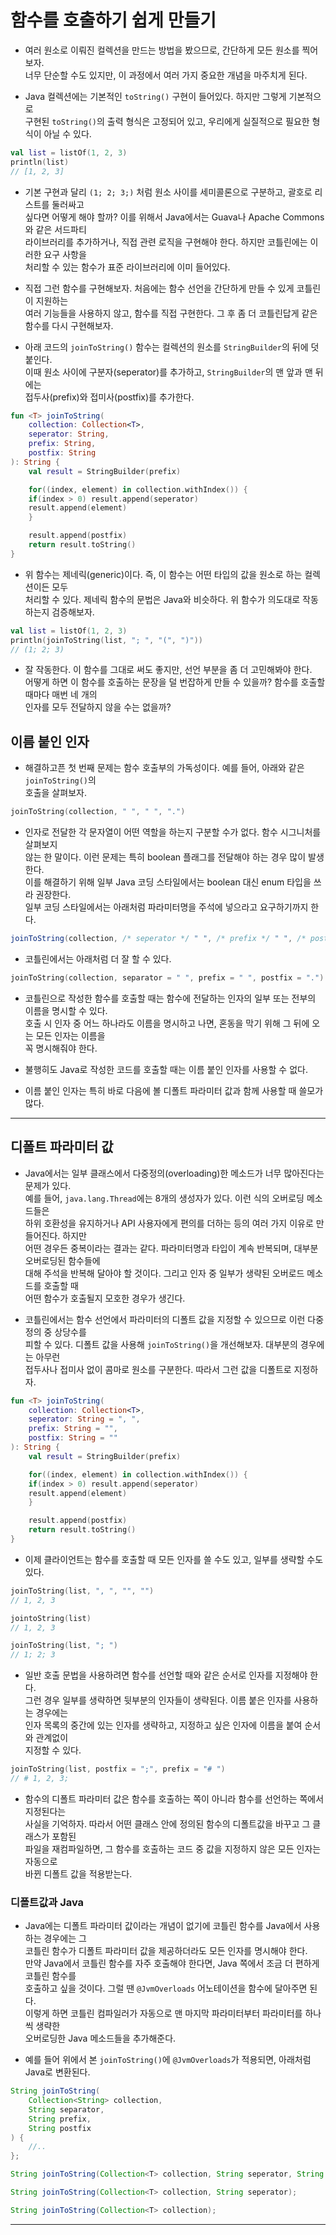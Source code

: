 # 함수를 호출하기 쉽게 만들기

- 여러 원소로 이뤄진 컬렉션을 만드는 방법을 봤으므로, 간단하게 모든 원소를 찍어보자.  
  너무 단순할 수도 있지만, 이 과정에서 여러 가지 중요한 개념을 마주치게 된다.

- Java 컬렉션에는 기본적인 `toString()` 구현이 들어있다. 하지만 그렇게 기본적으로  
  구현된 `toString()`의 출력 형식은 고정되어 있고, 우리에게 실질적으로 필요한 형식이 아닐 수 있다.

```kt
val list = listOf(1, 2, 3)
println(list)
// [1, 2, 3]
```

- 기본 구현과 달리 `(1; 2; 3;)` 처럼 원소 사이를 세미콜론으로 구분하고, 괄호로 리스트를 둘러싸고  
  싶다면 어떻게 해야 할까? 이를 위해서 Java에서는 Guava나 Apache Commons와 같은 서드파티  
  라이브러리를 추가하거나, 직접 관련 로직을 구현해야 한다. 하지만 코틀린에는 이러한 요구 사항을  
  처리할 수 있는 함수가 표준 라이브러리에 이미 들어있다.

- 직접 그런 함수를 구현해보자. 처음에는 함수 선언을 간단하게 만들 수 있게 코틀린이 지원하는  
  여러 기능들을 사용하지 않고, 함수를 직접 구현한다. 그 후 좀 더 코틀린답게 같은 함수를 다시 구현해보자.

- 아래 코드의 `joinToString()` 함수는 컬렉션의 원소를 `StringBuilder`의 뒤에 덧붙인다.  
  이때 원소 사이에 구분자(seperator)를 추가하고, `StringBuilder`의 맨 앞과 맨 뒤에는  
  접두사(prefix)와 접미사(postfix)를 추가한다.

```kt
fun <T> joinToString(
    collection: Collection<T>,
    seperator: String,
    prefix: String,
    postfix: String
): String {
    val result = StringBuilder(prefix)

    for((index, element) in collection.withIndex()) {
	if(index > 0) result.append(seperator)
	result.append(element)
    }

    result.append(postfix)
    return result.toString()
}
```

- 위 함수는 제네릭(generic)이다. 즉, 이 함수는 어떤 타입의 값을 원소로 하는 컬렉션이든 모두  
  처리할 수 있다. 제네릭 함수의 문법은 Java와 비슷하다. 위 함수가 의도대로 작동하는지 검증해보자.

```kt
val list = listOf(1, 2, 3)
println(joinToString(list, "; ", "(", ")"))
// (1; 2; 3)
```

- 잘 작동한다. 이 함수를 그대로 써도 좋지만, 선언 부분을 좀 더 고민해봐야 한다.  
  어떻게 하면 이 함수를 호출하는 문장을 덜 번잡하게 만들 수 있을까? 함수를 호출할 때마다 매번 네 개의  
  인자를 모두 전달하지 않을 수는 없을까?

## 이름 붙인 인자

- 해결하고픈 첫 번째 문제는 함수 호출부의 가독성이다. 예를 들어, 아래와 같은 `joinToString()`의  
  호출을 살펴보자.

```kt
joinToString(collection, " ", " ", ".")
```

- 인자로 전달한 각 문자열이 어떤 역할을 하는지 구분할 수가 없다. 함수 시그니처를 살펴보지  
  않는 한 말이다. 이런 문제는 특히 boolean 플래그를 전달해야 하는 경우 많이 발생한다.  
  이를 해결하기 위해 일부 Java 코딩 스타일에서는 boolean 대신 enum 타입을 쓰라 권장한다.  
  일부 코딩 스타일에서는 아래처럼 파라미터명을 주석에 넣으라고 요구하기까지 한다.

```java
joinToString(collection, /* seperator */ " ", /* prefix */ " ", /* postfix */ ".")
```

- 코틀린에서는 아래처럼 더 잘 할 수 있다.

```kt
joinToString(collection, separator = " ", prefix = " ", postfix = ".")
```

- 코틀린으로 작성한 함수를 호출할 때는 함수에 전달하는 인자의 일부 또는 전부의 이름을 명시할 수 있다.  
  호출 시 인자 중 어느 하나라도 이름을 명시하고 나면, 혼동을 막기 위해 그 뒤에 오는 모든 인자는 이름을  
  꼭 명시해줘야 한다.

- 불행히도 Java로 작성한 코드를 호출할 때는 이름 붙인 인자를 사용할 수 없다.

- 이름 붙인 인자는 특히 바로 다음에 볼 디폴트 파라미터 값과 함께 사용할 때 쓸모가 많다.

<hr/>

## 디폴트 파라미터 값

- Java에서는 일부 클래스에서 다중정의(overloading)한 메소드가 너무 많아진다는 문제가 있다.  
  예를 들어, `java.lang.Thread`에는 8개의 생성자가 있다. 이런 식의 오버로딩 메소드들은  
  하위 호환성을 유지하거나 API 사용자에게 편의를 더하는 등의 여러 가지 이유로 만들어진다. 하지만  
  어떤 경우든 중복이라는 결과는 같다. 파라미터명과 타입이 계속 반복되며, 대부분 오버로딩된 함수들에  
  대해 주석을 반복해 달아야 할 것이다. 그리고 인자 중 일부가 생략된 오버로드 메소드를 호출할 때  
  어떤 함수가 호출될지 모호한 경우가 생긴다.

- 코틀린에서는 함수 선언에서 파라미터의 디폴트 값을 지정할 수 있으므로 이런 다중정의 중 상당수를  
  피할 수 있다. 디폴트 값을 사용해 `joinToString()`을 개선해보자. 대부분의 경우에는 아무런  
  접두사나 접미사 없이 콤마로 원소를 구분한다. 따라서 그런 값을 디폴트로 지정하자.

```kt
fun <T> joinToString(
    collection: Collection<T>,
    seperator: String = ", ",
    prefix: String = "",
    postfix: String = ""
): String {
    val result = StringBuilder(prefix)

    for((index, element) in collection.withIndex()) {
	if(index > 0) result.append(seperator)
	result.append(element)
    }

    result.append(postfix)
    return result.toString()
}
```

- 이제 클라이언트는 함수를 호출할 때 모든 인자를 쓸 수도 있고, 일부를 생략할 수도 있다.

```kt
joinToString(list, ", ", "", "")
// 1, 2, 3

jointoString(list)
// 1, 2, 3

joinToString(list, "; ")
// 1; 2; 3
```

- 일반 호출 문법을 사용하려면 함수를 선언할 때와 같은 순서로 인자를 지정해야 한다.  
  그런 경우 일부를 생략하면 뒷부분의 인자들이 생략된다. 이름 붙은 인자를 사용하는 경우에는  
  인자 목록의 중간에 있는 인자를 생략하고, 지정하고 싶은 인자에 이름을 붙여 순서와 관계없이  
  지정할 수 있다.

```kt
joinToString(list, postfix = ";", prefix = "# ")
// # 1, 2, 3;
```

- 함수의 디폴트 파라미터 값은 함수를 호출하는 쪽이 아니라 함수를 선언하는 쪽에서 지정된다는  
  사실을 기억하자. 따라서 어떤 클래스 안에 정의된 함수의 디폴트값을 바꾸고 그 클래스가 포함된  
  파일을 재컴파일하면, 그 함수를 호출하는 코드 중 값을 지정하지 않은 모든 인자는 자동으로  
  바뀐 디폴트 값을 적용받는다.

### 디폴트값과 Java

- Java에는 디폴트 파라미터 값이라는 개념이 없기에 코틀린 함수를 Java에서 사용하는 경우에는 그  
  코틀린 함수가 디폴트 파라미터 값을 제공하더라도 모든 인자를 명시해야 한다.  
  만약 Java에서 코틀린 함수를 자주 호출해야 한다면, Java 쪽에서 조금 더 편하게 코틀린 함수를  
  호출하고 싶을 것이다. 그럴 땐 `@JvmOverloads` 어노테이션을 함수에 달아주면 된다.  
  이렇게 하면 코틀린 컴파일러가 자동으로 맨 마지막 파라미터부터 파라미터를 하나씩 생략한  
  오버로딩한 Java 메소드들을 추가해준다.

- 예를 들어 위에서 본 `joinToString()`에 `@JvmOverloads`가 적용되면, 아래처럼 Java로 변환된다.

```java
String joinToString(
    Collection<String> collection,
    String separator,
    String prefix,
    String postfix
) {
    //..
};

String joinToString(Collection<T> collection, String seperator, String prefix);

String joinToString(Collection<T> collection, String seperator);

String joinToString(Collection<T> collection);
```

<hr/>
